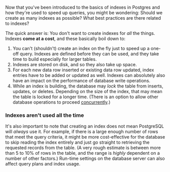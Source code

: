 Now that you've been introduced to the basics of indexes in Postgres and 
how they're used to speed up queries, you might be wondering: Should we create
 as many indexes as possible? What best practices are there related to indexes?

The quick answer is: You don't want to create indexes for _all_ the things. 
Indexes **come at a cost**, and these basically boil down to:

1. You can't (shouldn't) create an index on the fly just to speed up a one-off 
query. Indexes are defined before they can be used, and they take time to build
 especially for larger tables. 
2. Indexes are stored on disk, and so they also take up space. 
3. For each new data row inserted or existing data row updated, index entries 
have to be added or updated as well. Indexes can absolutely also have an impact
 on the performance of database write operations.
4. While an index is building, the database may _lock_ the table from inserts, 
updates, or deletes. Depending on the size of the index, that may mean the 
table is locked for a longer time. (There is an option to allow other database 
operations to proceed [concurrently](https://www.postgresql.org/docs/current/sql-createindex.html#SQL-CREATEINDEX-CONCURRENTLY).)

### Indexes aren't used all the time

It's also important to note that creating an index does not mean PostgreSQL 
will _always_ use it. For example, if there is a large enough number of rows 
that meet the query criteria, it might be more cost-effective for the database 
to skip reading the index entirely and just go straight to retrieving the 
requested records from the table. (A very rough estimate is between more than 
5 to 10% of rows in the table, and the range is _highly_ dependent on a number 
of other factors.) Run-time settings on the database server can also affect 
query plans and index usage.
